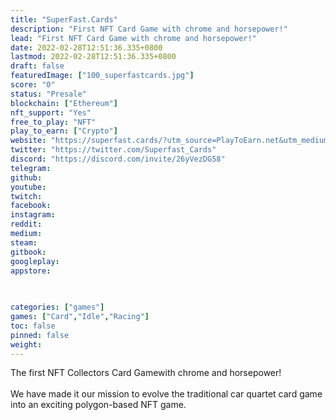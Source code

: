```yaml
---
title: "SuperFast.Cards"
description: "First NFT Card Game with chrome and horsepower!"
lead: "First NFT Card Game with chrome and horsepower!"
date: 2022-02-28T12:51:36.335+0800
lastmod: 2022-02-28T12:51:36.335+0800
draft: false
featuredImage: ["100_superfastcards.jpg"]
score: "0"
status: "Presale"
blockchain: ["Ethereum"]
nft_support: "Yes"
free_to_play: "NFT"
play_to_earn: ["Crypto"]
website: "https://superfast.cards/?utm_source=PlayToEarn.net&utm_medium=organic&utm_campaign=gamepage"
twitter: "https://twitter.com/Superfast_Cards"
discord: "https://discord.com/invite/26yVezDG58"
telegram: 
github: 
youtube: 
twitch: 
facebook: 
instagram: 
reddit: 
medium: 
steam: 
gitbook: 
googleplay: 
appstore: 

  
    
categories: ["games"]
games: ["Card","Idle","Racing"]
toc: false
pinned: false
weight: 
---
```

The first NFT Collectors Card Gamewith chrome and horsepower!<br> <br> We have made it our mission to evolve the traditional car quartet card game into an exciting polygon-based NFT game.